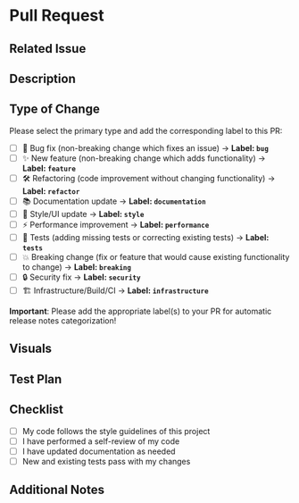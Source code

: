 # Pull Request

## Related Issue

<!-- e.g. Fixes #7 -->

## Description

<!-- Please include a summary of the change and which issue is fixed. List any dependencies that are required for this change. -->

## Type of Change

Please select the primary type and add the corresponding label to this PR:

- [ ] 🐛 Bug fix (non-breaking change which fixes an issue) → **Label: `bug`**
- [ ] ✨ New feature (non-breaking change which adds functionality) → **Label: `feature`**
- [ ] 🛠️ Refactoring (code improvement without changing functionality) → **Label: `refactor`**
- [ ] 📚 Documentation update → **Label: `documentation`**
- [ ] 🎨 Style/UI update → **Label: `style`**
- [ ] ⚡ Performance improvement → **Label: `performance`**
- [ ] 🧪 Tests (adding missing tests or correcting existing tests) → **Label: `tests`**
- [ ] 💥 Breaking change (fix or feature that would cause existing functionality to change) → **Label: `breaking`**
- [ ] 🔒 Security fix → **Label: `security`**
- [ ] 🏗️ Infrastructure/Build/CI → **Label: `infrastructure`**

**Important**: Please add the appropriate label(s) to your PR for automatic release notes categorization!

## Visuals
<!-- Screenshots or demo links if applicable -->

## Test Plan
<!-- How did you test your changes? -->

## Checklist
- [ ] My code follows the style guidelines of this project
- [ ] I have performed a self-review of my code
- [ ] I have updated documentation as needed
- [ ] New and existing tests pass with my changes

## Additional Notes
<!-- Any other context or information. -->
